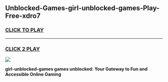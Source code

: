 
## Unblocked-Games-girl-unblocked-games-Play-Free-xdro7
<h3>
<a href="https://premium76.site?title=girl-unblocked-games&ref=09A">CLICK TO PLAY</a></h3>
<hr>

<h3>
<a href="https://premium76.site?title=girl-unblocked-games&ref=09A">CLICK 2 PLAY</a>
  
</h3>

<a href="https://premium76.site?title=girl-unblocked-games&ref=09A"><img src="https://clearcache.store/games.png"></a>


**girl-unblocked-games games unblocked: Your Gateway to Fun and Accessible Online Gaming**
